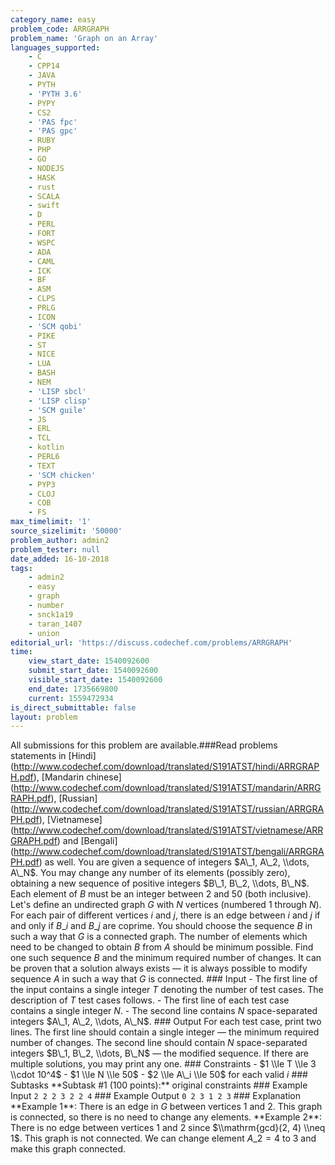 ```yaml
---
category_name: easy
problem_code: ARRGRAPH
problem_name: 'Graph on an Array'
languages_supported:
    - C
    - CPP14
    - JAVA
    - PYTH
    - 'PYTH 3.6'
    - PYPY
    - CS2
    - 'PAS fpc'
    - 'PAS gpc'
    - RUBY
    - PHP
    - GO
    - NODEJS
    - HASK
    - rust
    - SCALA
    - swift
    - D
    - PERL
    - FORT
    - WSPC
    - ADA
    - CAML
    - ICK
    - BF
    - ASM
    - CLPS
    - PRLG
    - ICON
    - 'SCM qobi'
    - PIKE
    - ST
    - NICE
    - LUA
    - BASH
    - NEM
    - 'LISP sbcl'
    - 'LISP clisp'
    - 'SCM guile'
    - JS
    - ERL
    - TCL
    - kotlin
    - PERL6
    - TEXT
    - 'SCM chicken'
    - PYP3
    - CLOJ
    - COB
    - FS
max_timelimit: '1'
source_sizelimit: '50000'
problem_author: admin2
problem_tester: null
date_added: 16-10-2018
tags:
    - admin2
    - easy
    - graph
    - number
    - snck1a19
    - taran_1407
    - union
editorial_url: 'https://discuss.codechef.com/problems/ARRGRAPH'
time:
    view_start_date: 1540092600
    submit_start_date: 1540092600
    visible_start_date: 1540092600
    end_date: 1735669800
    current: 1559472934
is_direct_submittable: false
layout: problem
---
```

All submissions for this problem are available.\###Read problems statements in \[Hindi\](http://www.codechef.com/download/translated/S191ATST/hindi/ARRGRAPH.pdf), \[Mandarin chinese\](http://www.codechef.com/download/translated/S191ATST/mandarin/ARRGRAPH.pdf), \[Russian\](http://www.codechef.com/download/translated/S191ATST/russian/ARRGRAPH.pdf), \[Vietnamese\](http://www.codechef.com/download/translated/S191ATST/vietnamese/ARRGRAPH.pdf) and \[Bengali\](http://www.codechef.com/download/translated/S191ATST/bengali/ARRGRAPH.pdf) as well. You are given a sequence of integers $A\_1, A\_2, \\dots, A\_N$. You may change any number of its elements (possibly zero), obtaining a new sequence of positive integers $B\_1, B\_2, \\dots, B\_N$. Each element of $B$ must be an integer between $2$ and $50$ (both inclusive). Let's define an undirected graph $G$ with $N$ vertices (numbered $1$ through $N$). For each pair of different vertices $i$ and $j$, there is an edge between $i$ and $j$ if and only if $B\_i$ and $B\_j$ are coprime. You should choose the sequence $B$ in such a way that $G$ is a connected graph. The number of elements which need to be changed to obtain $B$ from $A$ should be minimum possible. Find one such sequence $B$ and the minimum required number of changes. It can be proven that a solution always exists — it is always possible to modify sequence $A$ in such a way that $G$ is connected. ### Input - The first line of the input contains a single integer $T$ denoting the number of test cases. The description of $T$ test cases follows. - The first line of each test case contains a single integer $N$. - The second line contains $N$ space-separated integers $A\_1, A\_2, \\dots, A\_N$. ### Output For each test case, print two lines. The first line should contain a single integer — the minimum required number of changes. The second line should contain $N$ space-separated integers $B\_1, B\_2, \\dots, B\_N$ — the modified sequence. If there are multiple solutions, you may print any one. ### Constraints - $1 \\le T \\le 3 \\cdot 10^4$ - $1 \\le N \\le 50$ - $2 \\le A\_i \\le 50$ for each valid $i$ ### Subtasks \*\*Subtask #1 (100 points):\*\* original constraints ### Example Input ``` 2 2 2 3 2 2 4 ``` ### Example Output ``` 0 2 3 1 2 3 ``` ### Explanation \*\*Example 1\*\*: There is an edge in $G$ between vertices $1$ and $2$. This graph is connected, so there is no need to change any elements. \*\*Example 2\*\*: There is no edge between vertices $1$ and $2$ since $\\mathrm{gcd}(2, 4) \\neq 1$. This graph is not connected. We can change element $A\_2=4$ to $3$ and make this graph connected.
